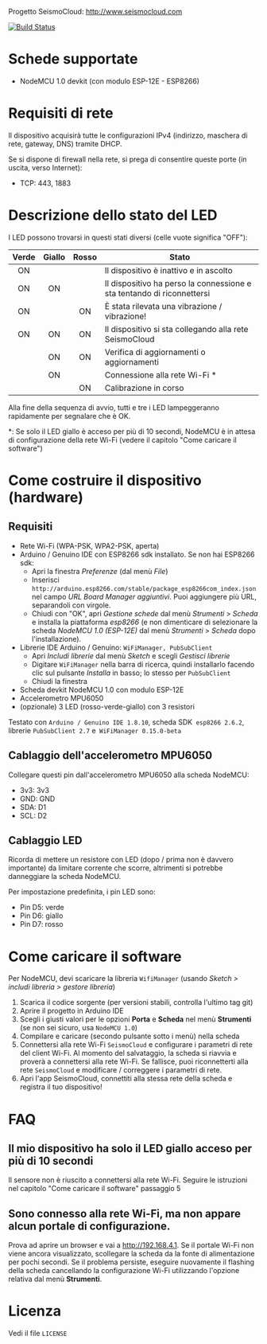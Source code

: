 Progetto SeismoCloud: http://www.seismocloud.com

[![Build Status](https://travis-ci.org/sapienzaapps/seismoclouddevice-nodemcu.svg?branch=master)](https://travis-ci.org/sapienzaapps/seismoclouddevice-nodemcu)

# Schede supportate

* NodeMCU 1.0 devkit (con modulo ESP-12E - ESP8266)

# Requisiti di rete

Il dispositivo acquisirà tutte le configurazioni IPv4 (indirizzo, maschera di rete, gateway, DNS) tramite DHCP.

Se si dispone di firewall nella rete, si prega di consentire queste porte (in uscita, verso Internet):

* TCP: 443, 1883

# Descrizione dello stato del LED

I LED possono trovarsi in questi stati diversi (celle vuote significa "OFF"):

| Verde | Giallo | Rosso | Stato
|:-----:|:------:|:-----:| ------
| ON    |        |       | Il dispositivo è inattivo e in ascolto
| ON    | ON     |       | Il dispositivo ha perso la connessione e sta tentando di riconnettersi
| ON    |        | ON    | È stata rilevata una vibrazione / vibrazione!
| ON    | ON     | ON    | Il dispositivo si sta collegando alla rete SeismoCloud
|       | ON     | ON    | Verifica di aggiornamenti o aggiornamenti
|       | ON     |       | Connessione alla rete Wi-Fi *
|       |        | ON    | Calibrazione in corso

Alla fine della sequenza di avvio, tutti e tre i LED lampeggeranno rapidamente per segnalare che è OK.

*: Se solo il LED giallo è acceso per più di 10 secondi, NodeMCU è in attesa di
configurazione della rete Wi-Fi (vedere il capitolo "Come caricare il software")

# Come costruire il dispositivo (hardware)

## Requisiti

* Rete Wi-Fi (WPA-PSK, WPA2-PSK, aperta)
* Arduino / Genuino IDE con ESP8266 sdk installato. Se non hai ESP8266 sdk:
  * Apri la finestra *Preferenze* (dal menù *File*)
  * Inserisci `http://arduino.esp8266.com/stable/package_esp8266com_index.json` nel campo *URL Board Manager aggiuntivi*. Puoi aggiungere più URL, separandoli con virgole.
  * Chiudi con "OK", apri *Gestione schede* dal menù *Strumenti* > *Scheda* e installa la piattaforma *esp8266* (e non dimenticare di selezionare la scheda *NodeMCU 1.0 (ESP-12E)* dal menù *Strumenti* > *Scheda* dopo l'installazione).
* Librerie IDE Arduino / Genuino: `WiFiManager, PubSubClient`
  * Apri *Includi librerie* dal menù *Sketch* e scegli *Gestisci librerie*
  * Digitare `WiFiManager` nella barra di ricerca, quindi installarlo facendo clic sul pulsante *Installa* in basso; lo stesso per `PubSubClient`
  * Chiudi la finestra
* Scheda devkit NodeMCU 1.0 con modulo ESP-12E
* Accelerometro MPU6050
* (opzionale) 3 LED (rosso-verde-giallo) con 3 resistori

Testato con `Arduino / Genuino IDE 1.8.10`, scheda SDK` esp8266 2.6.2`, librerie `PubSubClient 2.7` e` WiFiManager 0.15.0-beta`

## Cablaggio dell'accelerometro MPU6050

Collegare questi pin dall'accelerometro MPU6050 alla scheda NodeMCU:

* 3v3: 3v3
* GND: GND
* SDA: D1
* SCL: D2

## Cablaggio LED

Ricorda di mettere un resistore con LED (dopo / prima non è davvero importante) da limitare
corrente che scorre, altrimenti si potrebbe danneggiare la scheda NodeMCU.

Per impostazione predefinita, i pin LED sono:

* Pin D5: verde
* Pin D6: giallo
* Pin D7: rosso

# Come caricare il software

Per NodeMCU, devi scaricare la libreria `WifiManager` (usando *Sketch > includi libreria > gestore libreria*)

1. Scarica il codice sorgente (per versioni stabili, controlla l'ultimo tag git)
2. Aprire il progetto in Arduino IDE
3. Scegli i giusti valori per le opzioni **Porta** e **Scheda** nel menù **Strumenti** (se non sei sicuro, usa `NodeMCU 1.0`)
4. Compilare e caricare (secondo pulsante sotto i menù) nella scheda
5. Connettersi alla rete Wi-Fi `SeismoCloud` e configurare i parametri di rete del client Wi-Fi. Al momento del salvataggio, la scheda si riavvia e proverà a connettersi alla rete Wi-Fi. Se fallisce, puoi riconnetterti alla rete `SeismoCloud` e modificare / correggere i parametri di rete.
6. Apri l'app SeismoCloud, connettiti alla stessa rete della scheda e registra il tuo dispositivo!

# FAQ

## Il mio dispositivo ha solo il LED giallo acceso per più di 10 secondi

Il sensore non è riuscito a connettersi alla rete Wi-Fi. Seguire le istruzioni nel capitolo "Come caricare il software" passaggio 5

## Sono connesso alla rete Wi-Fi, ma non appare alcun portale di configurazione.

Prova ad aprire un browser e vai a http://192.168.4.1. Se il portale Wi-Fi non viene ancora visualizzato, scollegare la scheda da
la fonte di alimentazione per pochi secondi. Se il problema persiste, eseguire nuovamente il flashing della scheda cancellando la configurazione Wi-Fi utilizzando l'opzione relativa dal menù **Strumenti**.

# Licenza

Vedi il file `LICENSE`
